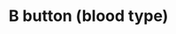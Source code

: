 ---
layout: smileys&emotion
title: B button (blood type)
emoji: b_button_blood_type
permalink: 🅱.html
image: assets/img/3moji/b_button_blood_type.png
---